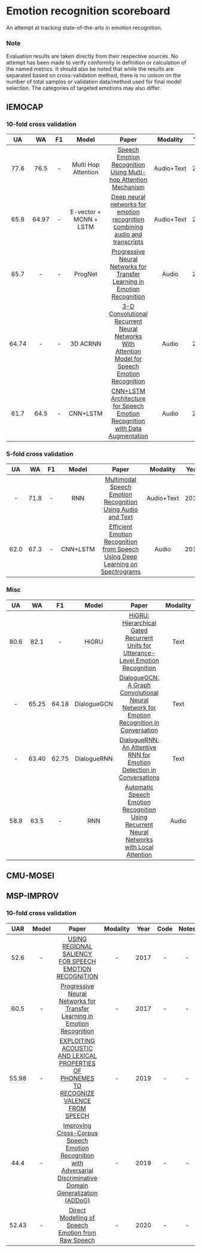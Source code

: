 # Emotion recognition scoreboard
An attempt at tracking state-of-the-arts in emotion recognition. 

### Note
Evaluation results are taken directly from their respective sources.
No attempt has been made to verify conformity in definition or calculation of the named metrics. 
It should also be noted that while the results are separated based on cross-validation method, there is no unison on the number of total samples or validation data/method used for final model selection.
The categories of targeted emotions may also differ. 

## IEMOCAP
### 10-fold cross validation
| UA | WA | F1 | Model | Paper | Modality | Year | Code |  Notes   |
| :-: | :-: | :-: | :-:  | :-: | :-:  | :-:  | :-:  | :-: |
| 77.6 | 76.5 | - | Multi Hop Attention | [Speech Emotion Recognition Using Multi-hop Attention Mechanism](https://ieeexplore.ieee.org/abstract/document/8683483) | Audio+Text | 2019 | - | - |
| 65.9 | 64.97 | - | E-vector + MCNN + LSTM | [Deep neural networks for emotion recognition combining audio and transcripts](https://arxiv.org/pdf/1911.00432.pdf) | Audio+Text | 2019 | - | - |
| 65.7 | - | - | ProgNet | [Progressive Neural Networks for Transfer Learning in Emotion Recognition](https://arxiv.org/pdf/1706.03256.pdf) | Audio | 2017 | - | - |
| 64.74 | - | - | 3D ACRNN | [3-D Convolutional Recurrent Neural Networks With Attention Model for Speech Emotion Recognition](https://ieeexplore.ieee.org/document/8421023) | Audio | 2018 | [GitHub](https://github.com/xuanjihe/speech-emotion-recognition) | - |
| 61.7 | 64.5 | - | CNN+LSTM | [CNN+LSTM Architecture for Speech Emotion Recognition with Data Augmentation](https://arxiv.org/pdf/1802.05630v2.pdf) | Audio | 2019 | - | - |

### 5-fold cross validation
| UA | WA | F1 | Model | Paper | Modality | Year | Code |  Notes   |
| :-: | :-: | :-: | :-:  | :-: | :-:  | :-:  | :-:  | :-: |
|  - |  71.8 | - | RNN | [Multimodal Speech Emotion Recognition Using Audio and Text](https://ieeexplore.ieee.org/stamp/stamp.jsp?arnumber=8639583) | Audio+Text | 2018 | [GitHub](https://github.com/david-yoon/multimodal-speech-emotion) | - |
|   62.0 |  67.3 | - | CNN+LSTM | [Efficient Emotion Recognition from Speech Using Deep Learning on Spectrograms](https://www.isca-speech.org/archive/Interspeech_2017/pdfs/0200.PDF) | Audio | 2017 | - | - |

### Misc
| UA | WA | F1 | Model | Paper | Modality | Year | Code |  Notes   |
| :-: | :-: | :-: | :-:  | :-: | :-:  | :-:  | :-:  | :-: |
|   80.6 |  82.1 | - | HiGRU | [HiGRU: Hierarchical Gated Recurrent Units for Utterance-Level Emotion Recognition](https://www.aclweb.org/anthology/N19-1037.pdf) | Text | 2019 | [GitHub](https://github.com/wxjiao/HiGRUs) | - |
|   - |  65.25 | 64.18 | DialogueGCN | [DialogueGCN: A Graph Convolutional Neural Network for Emotion Recognition in Conversation](https://arxiv.org/pdf/1908.11540.pdf) | Text | 2019 | [GitHub](https://github.com/SenticNet/conv-emotion) | - |
|   - |  63.40 | 62.75 | DialogueRNN | [DialogueRNN: An Attentive RNN for Emotion Detection in Conversations](https://www.aaai.org/ojs/index.php/AAAI/article/view/4657/4535) | Text | 2019 | [GitHub](https://github.com/SenticNet/conv-emotion/tree/master/DialogueRNN) | - |
|   58.8 |  63.5 | - | RNN | [Automatic Speech Emotion Recognition Using Recurrent Neural Networks with Local Attention](https://ieeexplore.ieee.org/stamp/stamp.jsp?tp=&arnumber=7952552) | Audio | 2017 | - | - |


## CMU-MOSEI

## MSP-IMPROV
### 10-fold cross validation
| UAR | Model | Paper | Modality | Year | Code |  Notes   |
| :-: | :-: | :-: | :-:  | :-: | :-:  | :-:  | 
| 52.6  | - | [USING REGIONAL SALIENCY FOR SPEECH EMOTION RECOGNITION](https://ieeexplore.ieee.org/abstract/document/7952655) | - | 2017 | - | - |
| 60.5  | - | [Progressive Neural Networks for Transfer Learning in Emotion Recognition](https://arxiv.org/pdf/1706.03256.pdf) | - | 2017 | - | - |
| 55.98 | - | [EXPLOITING ACOUSTIC AND LEXICAL PROPERTIES OF PHONEMES TO RECOGNIZE VALENCE FROM SPEECH ](https://ieeexplore.ieee.org/abstract/document/8683190) | - | 2019 | - | - |
| 44.4 | - | [Improving Cross-Corpus Speech Emotion Recognition with Adversarial Discriminative Domain Generalization (ADDoG)](https://arxiv.org/pdf/1903.12094.pdf) | - | 2019 | - | - |
| 52.43 | - | [Direct Modelling of Speech Emotion from Raw Speech](https://arxiv.org/pdf/1904.03833.pdf) | - | 2020 | - | - |


